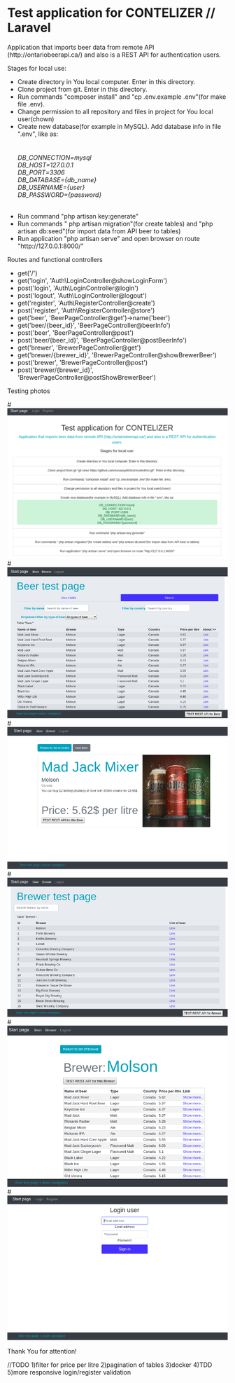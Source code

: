 <main role="main" class=" pt-5 inner cover">
                    <h1 class="cover-heading">Test application for CONTELIZER // Laravel</h1>
                    <p class="lead text-info">Application that imports beer data from remote API
                        (http://ontariobeerapi.ca/) and also is a REST API for authentication users.
                    </p>
                    <p class="lead">Stages for local use:
                    </p>
                    <p class="lead">
                        <ul class="list-group">
                                <li class="list-group-item">Create directory in You local computer. Enter in this directory.</li>
                                                        <li class="list-group-item">Clone project from git. Enter in this directory.</li>
                                                        <li class="list-group-item">Run commands "composer install" and "cp .env.example .env"(for make file .env).</li>
                                                        <li class="list-group-item">Change permission to all repository and files in project for You local user(chown)</li>
                                                        <li class="list-group-item">Create new database(for example in MySQL). Add database info in file ".env", like as:
                                    <h6 class="alert-success"><br>DB_CONNECTION=mysql
                                    <br>DB_HOST=127.0.0.1
                                    <br>DB_PORT=3306
                                    <br>DB_DATABASE={db_name}
                                    <br>DB_USERNAME={user}
                                    <br>DB_PASSWORD={password}</h6>
                                </li>
                                <li class="list-group-item">Run command "php artisan key:generate"</li>
                                                        <li class="list-group-item">Run commands " php artisan migration"(for create tables) and "php artisan db:seed"(for import data from API beer to tables)</li>
                                                        <li class="list-group-item">Run application "php artisan serve" and open browser on route "http://127.0.0.1:8000/"</li>
                                                        </ul>
                    </p>
                    <p class="lead">Routes and functional controllers
                </p>
                <p class="lead">
                <ul class="list-group">
                    <li class="list-group-item">get('/')</li>
                  <li class="list-group-item">get('login', 'Auth\LoginController@showLoginForm')</li>
                    <li class="list-group-item">post('login', 'Auth\LoginController@login')</li>
                    <li class="list-group-item">post('logout', 'Auth\LoginController@logout')</li>
                  <li class="list-group-item">get('register', 'Auth\RegisterController@create')</li>
                    <li class="list-group-item">post('register', 'Auth\RegisterController@store')</li>
                  <li class="list-group-item">get('beer', 'BeerPageController@get')->name('beer')</li>
                    <li class="list-group-item">get('beer/{beer_id}', 'BeerPageController@beerInfo')</li>
                  <li class="list-group-item">post('beer', 'BeerPageController@post')</li>
                  <li class="list-group-item">post('beer/{beer_id}', 'BeerPageController@postBeerInfo')</li>
                  <li class="list-group-item">get('brewer', 'BrewerPageController@get')</li>
                    <li class="list-group-item">get('brewer/{brewer_id}', 'BrewerPageController@showBrewerBeer')</li>
                  <li class="list-group-item">post('brewer', 'BrewerPageController@post')</li>
                    <li class="list-group-item">post('brewer/{brewer_id}', 'BrewerPageController@postShowBrewerBeer')</li>

</ul>
                </p>
                    <p class="lead">Testing photos</p>
                                           # <img src="/resources/photo/t1.png" alt="Test">
                                           # <img src="/resources/photo/t2.png" alt="Test">
                                           # <img src="/resources/photo/t3.png" alt="Test">                
                                           # <img src="/resources/photo/t4.png" alt="Test">
                                           # <img src="/resources/photo/t5.png" alt="Test">
                                           # <img src="/resources/photo/t6.png" alt="Test">
                                                                    <p class="lead">Thank You for attention!</p>
                                                      </main>
//TODO 1)filter for price per litre 2)pagination of tables 3)docker 4)TDD 5)more responsive login/register validation
